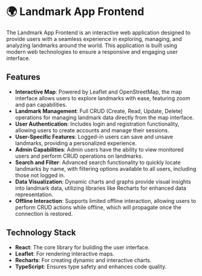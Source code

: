 # 🌍 Landmark App Frontend

The Landmark App Frontend is an interactive web application designed to provide users with a seamless experience in exploring, managing, and analyzing landmarks around the world. This application is built using modern web technologies to ensure a responsive and engaging user interface.

## Features

-   **Interactive Map**: Powered by Leaflet and OpenStreetMap, the map interface allows users to explore landmarks with ease, featuring zoom and pan capabilities.
-   **Landmark Management**: Full CRUD (Create, Read, Update, Delete) operations for managing landmark data directly from the map interface.
-   **User Authentication**: Includes login and registration functionality, allowing users to create accounts and manage their sessions.
-   **User-Specific Features**: Logged-in users can save and unsave landmarks, providing a personalized experience.
-   **Admin Capabilities**: Admin users have the ability to view monitored users and perform CRUD operations on landmarks.
-   **Search and Filter**: Advanced search functionality to quickly locate landmarks by name, with filtering options available to all users, including those not logged in.
-   **Data Visualization**: Dynamic charts and graphs provide visual insights into landmark data, utilizing libraries like Recharts for enhanced data representation.
-   **Offline Interaction**: Supports limited offline interaction, allowing users to perform CRUD actions while offline, which will propagate once the connection is restored.

## Technology Stack

-   **React**: The core library for building the user interface.
-   **Leaflet**: For rendering interactive maps.
-   **Recharts**: For creating dynamic and interactive charts.
-   **TypeScript**: Ensures type safety and enhances code quality.
